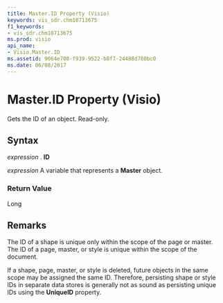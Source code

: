 ```yaml
---
title: Master.ID Property (Visio)
keywords: vis_sdr.chm10713675
f1_keywords:
- vis_sdr.chm10713675
ms.prod: visio
api_name:
- Visio.Master.ID
ms.assetid: 9064e708-f939-9522-b8f7-24488d780bc0
ms.date: 06/08/2017
---
```



# Master.ID Property (Visio)

Gets the ID of an object. Read-only.


## Syntax

 _expression_ . **ID**

 _expression_ A variable that represents a **Master** object.


### Return Value

Long


## Remarks

The ID of a shape is unique only within the scope of the page or master. The ID of a page, master, or style is unique within the scope of the document.

If a shape, page, master, or style is deleted, future objects in the same scope may be assigned the same ID. Therefore, persisting shape or style IDs in separate data stores is generally not as sound as persisting unique IDs using the **UniqueID** property.



